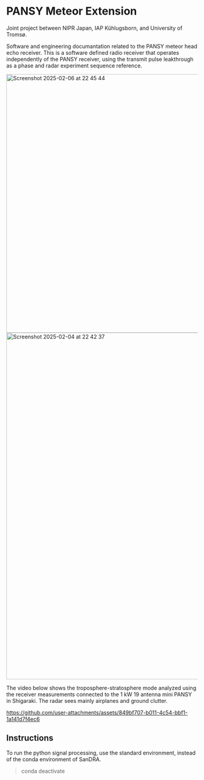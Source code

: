 # PANSY Meteor Extension

Joint project between NIPR Japan, IAP Kühlugsborn, and University of Tromsø. 

Software and engineering documantation related to the PANSY meteor head echo receiver. This is a software defined radio receiver that operates independently of the PANSY receiver, using the transmit pulse leakthrough as a phase and radar experiment sequence reference. 

<img width="681" alt="Screenshot 2025-02-06 at 22 45 44" src="https://github.com/user-attachments/assets/96143e2d-e476-4a23-aa50-909337f93215" />

<img width="913" alt="Screenshot 2025-02-04 at 22 42 37" src="https://github.com/user-attachments/assets/23685b9a-d38c-402e-ae0a-d1c42ffa0ac4" />

The video below shows the troposphere-stratosphere mode analyzed using the receiver measurements connected to the 1 kW 19 antenna mini PANSY in Shigaraki. The radar sees mainly airplanes and ground clutter.

https://github.com/user-attachments/assets/849bf707-b011-4c54-bbf1-1a141d7f4ec6

## Instructions

To run the python signal processing, use the standard environment, instead of the conda environment of SanDRA.  

> conda deactivate
